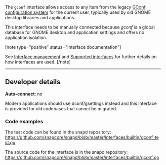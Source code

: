 The `gconf`  interface  allows access to any item from the legacy [GConf configuration system](https://gitlab.gnome.org/Archive/gconf) for the current user, typically used by old GNOME desktop libraries and applications.

This interface needs to be manually connected because _gconf_ is a global database for GNOME desktop and application settings and offers no application isolation.

[note type="positive" status="Interface documentation"]

See [Interface management](/t/interface-management/6154) and [Supported interfaces](/t/supported-interfaces/7744) for further details on how interfaces are used.
[/note]

---

<h2 id='heading--dev-details'>Developer details </h2>

**Auto-connect**: no

Modern applications should use dconf/gsettings instead and this interface is provided for old codebases that cannot be migrated.

### Code examples

The test code can be found in the snapd repository: https://github.com/snapcore/snapd/blob/master/interfaces/builtin/gconf_test.go

The source code for the interface is in the snapd repository: https://github.com/snapcore/snapd/blob/master/interfaces/builtin/gconf.go